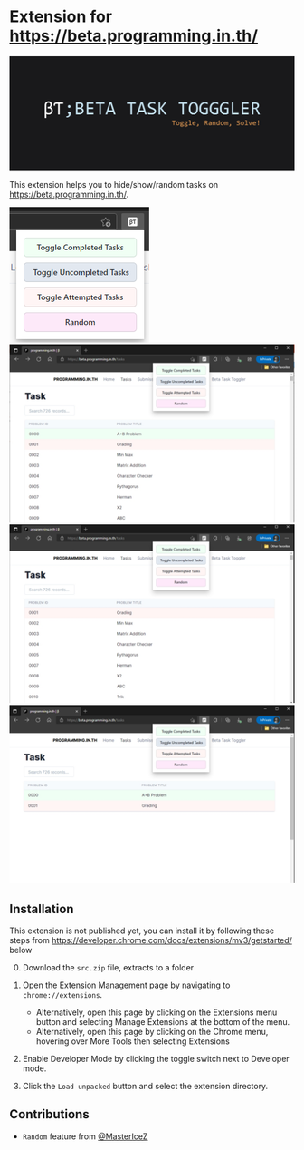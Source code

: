 # Extension for https://beta.programming.in.th/

![](./previews/Marquee_promo_tile.jpg)

This extension helps you to hide/show/random tasks on https://beta.programming.in.th/.

![](./previews/preview.png)
![](./previews/screenshot_1.jpg)
![](./previews/screenshot_2.jpg)
![](./previews/screenshot_3.jpg)

## Installation

This extension is not published yet, you can install it by following these steps from https://developer.chrome.com/docs/extensions/mv3/getstarted/ below

0. Download the `src.zip` file, extracts to a folder

1. Open the Extension Management page by navigating to `chrome://extensions`.
   - Alternatively, open this page by clicking on the Extensions menu button and selecting Manage Extensions at the bottom of the menu.
   - Alternatively, open this page by clicking on the Chrome menu, hovering over More Tools then selecting Extensions
2. Enable Developer Mode by clicking the toggle switch next to Developer mode.
3. Click the `Load unpacked` button and select the extension directory.

## Contributions

- `Random` feature from [@MasterIceZ](https://github.com/MasterIceZ)
